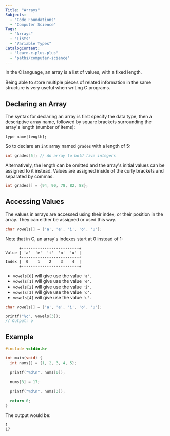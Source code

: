 ```yaml
---
Title: "Arrays"
Subjects:
  - "Code Foundations"
  - "Computer Science"
Tags:
  - "Arrays"
  - "Lists"
  - "Variable Types"
CatalogContent:
  - "learn-c-plus-plus"
  - "paths/computer-science"
---
```


In the C language, an array is a list of values, with a fixed length.  

Being able to store multiple pieces of related information in the same structure is very useful when writing C programs.

## Declaring an Array

The syntax for declaring an array is first specify the data type, then a descriptive array name, followed by square brackets surrounding the array's length (number of items):

```pseudo
type name[length];
```

So to declare an `int` array named `grades` with a length of 5:

```c
int grades[5]; // An array to hold five integers
```

Alternatively, the length can be omitted and the array's initial values can be assigned to it instead. Values are assigned inside of the curly brackets and separated by commas.

```c
int grades[] = {94, 90, 78, 82, 88};
```

## Accessing Values

The values in arrays are accessed using their index, or their position in the array. They can either be assigned or used this way.

```c
char vowels[] = {'a', 'e', 'i', 'o', 'u'}; 
```

Note that in C, an array's indexes start at 0 instead of 1:

```pseudo
      +-------------------------+
Value | 'a'  'e'  'i'  'o'  'u' |
      +-------------------------+
Index |  0    1    2    3    4  |
      +-------------------------+
```

- `vowels[0]` will give use the value `'a'`.
- `vowels[1]` will give use the value `'e'`.
- `vowels[2]` will give use the value `'i'`.
- `vowels[3]` will give use the value `'o'`.
- `vowels[4]` will give use the value `'u'`.


```c
char vowels[] = {'a', 'e', 'i', 'o', 'u'};

printf("%c", vowels[3]); 
// Output: o
```

## Example

```c
#include <stdio.h>

int main(void) {
  int nums[] = {1, 2, 3, 4, 5};
  
  printf("%d\n", nums[0]);
  
  nums[3] = 17;
  
  printf("%d\n", nums[3]);

  return 0;
}
```

The output would be:

```shell
1
17
```

